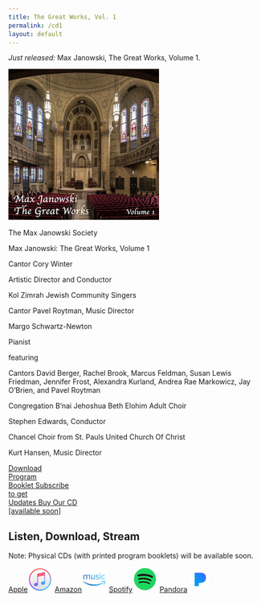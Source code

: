 ```yaml
---
title: The Great Works, Vol. 1
permalink: /cd1
layout: default
---
```


_Just released:_ Max Janowski, The Great Works, Volume 1.

<div class="cd-wrapper">
<img alt="CD Thumbnail" src="/images/CD1Art-300x300.jpg"/>
<div class="credits">
<p class="r1">The Max Janowski Society</p>
<p class="r2">Max Janowski: The Great Works, Volume 1</p>
<p class="r1 pad">Cantor Cory Winter</p>
<p class="r3">Artistic Director and Conductor</p>
<p class="r1 pad">Kol Zimrah Jewish Community Singers</p>
<p class="r3">Cantor Pavel Roytman, Music Director</p>
<p class="r1 pad">Margo Schwartz-Newton</p>
<p class="r3">Pianist</p>
<p class="r3 pad">featuring</p>
<p class="r4">Cantors David Berger, Rachel Brook, Marcus Feldman, Susan Lewis Friedman, Jennifer Frost, Alexandra Kurland, Andrea Rae Markowicz, Jay O’Brien, and Pavel Roytman</p>
<p class="r4 pad">Congregation B’nai Jehoshua Beth Elohim Adult Choir </p>
<p class="r3">Stephen Edwards, Conductor</p>
<p class="r4 pad">Chancel Choir from St. Pauls United Church Of Christ</p>
<p class="r3">Kurt Hansen, Music Director</p>
</div>
</div>


<div class="buttonlist" style="margin-bottom: 2em;">
  <a href="/download/cd-janowski-vol-1-program-booklet.pdf" target="_blank" class="buttonbox">
    <span>Download<br />Program<br />Booklet</span>
  </a>
  <a href="/subscribe" target="_blank" class="buttonbox" >
    <span>Subscribe<br />to get<br />Updates</span>
  </a>
  <a href="" title="Not yet available" class="buttonbox">
    <span>Buy Our CD<br/>[available soon]</span>
  </a>
</div>

## Listen, Download, Stream

Note: Physical CDs (with printed program booklets) will be available soon.

<div class="store-buttons">
<a href="http://itunes.apple.com/album/id1633870004?ls=1&app=itunes" title="Listen on iTunes" target="_blank">Apple<img src="/images/logo-itunes-50x50.jpg"/></a>
<a href="https://www.amazon.com/dp/B0B66QDCZH" title="Listen on Amazon" target="_blank">Amazon<img src="/images/logo-amazon-50x50.jpg"/></a>
<a href="https://open.spotify.com/album/3TTkr1B6Gp4yPXwSxMNP4y" title="Listen on Spotify" target="_blank">Spotify<img src="/images/logo-spotify-50x50.jpg"/></a>
<a href="https://www.pandora.com/artist/the-max-janowski-society/max-janowski-the-great-works-volume-1/ALm75Xkfp9J66p6" title="Listen on Pandora" target="_blank">Pandora<img src="/images/logo-pandora-50x50.jpg"/></a>
</div>
